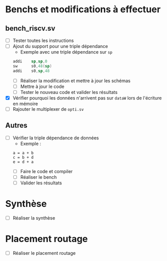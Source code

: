 # Benchs et modifications à effectuer
## bench_riscv.sv
- [ ]  Tester toutes les instructions
- [ ]  Ajout du support pour une triple dépendance
    - Exemple avec une triple dépendance sur `sp`
    ```asm
    addi    sp,sp,0
    sw      s0,48(sp)
    addi    s0,sp,48
    ```
    - [ ]  Réaliser la modification et mettre à jour les schémas
    - [ ]  Mettre à jour le code
    - [ ]  Tester le nouveau code et valider les résultats
- [x]  Vérifier pourquoi les données n'arrivent pas sur `dataW` lors de l'écriture en mémoire
- [ ]  Rajouter le multiplexer de `opti.sv`

## Autres
- [ ]  Vérifier la triple dépendance de données
    - Exemple :
    ```
    a = a + b
    c = b + d
    e = d + a
    ```
    - [ ]  Faire le code et compiler
    - [ ]  Réaliser le bench
    - [ ]  Valider les résultats

# Synthèse
- [ ]  Réaliser la synthèse

# Placement routage
- [ ]  Réaliser le placement routage